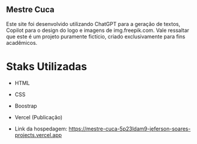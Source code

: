 ## Mestre Cuca

Este site foi desenvolvido utilizando ChatGPT para a geração de textos, Copilot para o design do logo e imagens de img.freepik.com. Vale ressaltar que este é um projeto puramente fictício, criado exclusivamente para fins
acadêmicos.

# Staks Utilizadas

- HTML
- CSS
- Boostrap
- Vercel (Publicação)

- Link da hospedagem: https://mestre-cuca-5p23ldam9-jeferson-soares-projects.vercel.app
